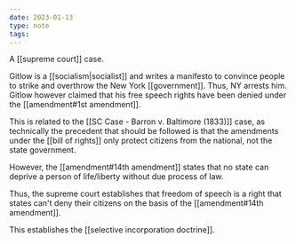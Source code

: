 ```yaml
---
date: 2023-01-13
type: note
tags:
---
```


A [[supreme court]] case.

Gitlow is a [[socialism|socialist]] and writes a manifesto to convince people to strike and overthrow the New York [[government]]. Thus, NY arrests him. Gitlow however claimed that his free speech rights have been denied under the [[amendment#1st amendment]].

This is related to the [[SC Case - Barron v. Baltimore (1833)]] case, as technically the precedent that should be followed is that the amendments under the [[bill of rights]] only protect citizens from the national, not the state government.

However, the [[amendment#14th amendment]] states that no state can deprive a person of life/liberty without due process of law.

Thus, the supreme court establishes that freedom of speech is a right that states can't deny their citizens on the basis of the [[amendment#14th amendment]].

This establishes the [[selective incorporation doctrine]].
